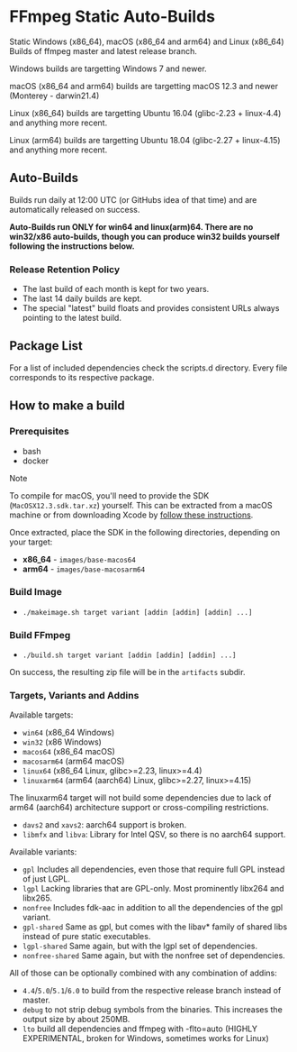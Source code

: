 # FFmpeg Static Auto-Builds

Static Windows (x86_64), macOS (x86_64 and arm64) and Linux (x86_64) Builds of ffmpeg master and latest release branch.

Windows builds are targetting Windows 7 and newer.

macOS (x86_64 and arm64) builds are targetting macOS 12.3 and newer (Monterey - darwin21.4)

Linux (x86_64) builds are targetting Ubuntu 16.04 (glibc-2.23 + linux-4.4) and anything more recent.

Linux (arm64) builds are targetting Ubuntu 18.04 (glibc-2.27 + linux-4.15) and anything more recent.

## Auto-Builds

Builds run daily at 12:00 UTC (or GitHubs idea of that time) and are automatically released on success.

**Auto-Builds run ONLY for win64 and linux(arm)64. There are no win32/x86 auto-builds, though you can produce win32 builds yourself following the instructions below.**

### Release Retention Policy

- The last build of each month is kept for two years.
- The last 14 daily builds are kept.
- The special "latest" build floats and provides consistent URLs always pointing to the latest build.

## Package List

For a list of included dependencies check the scripts.d directory.
Every file corresponds to its respective package.

## How to make a build

### Prerequisites

* bash
* docker

> [!NOTE]
> To compile for macOS, you'll need to provide the SDK (`MacOSX12.3.sdk.tar.xz`) yourself. This can be extracted from a macOS machine or from downloading Xcode by [follow these instructions](https://github.com/tpoechtrager/osxcross?tab=readme-ov-file#packaging-the-sdk).
>
> Once extracted, place the SDK in the following directories, depending on your target:
> - **x86_64** - `images/base-macos64`
> - **arm64** - `images/base-macosarm64`

### Build Image

* `./makeimage.sh target variant [addin [addin] [addin] ...]`

### Build FFmpeg

* `./build.sh target variant [addin [addin] [addin] ...]`

On success, the resulting zip file will be in the `artifacts` subdir.

### Targets, Variants and Addins

Available targets:
* `win64` (x86_64 Windows)
* `win32` (x86 Windows)
* `macos64` (x86_64 macOS)
* `macosarm64` (arm64 macOS)
* `linux64` (x86_64 Linux, glibc>=2.23, linux>=4.4)
* `linuxarm64` (arm64 (aarch64) Linux, glibc>=2.27, linux>=4.15)

The linuxarm64 target will not build some dependencies due to lack of arm64 (aarch64) architecture support or cross-compiling restrictions.

* `davs2` and `xavs2`: aarch64 support is broken.
* `libmfx` and `libva`: Library for Intel QSV, so there is no aarch64 support.

Available variants:
* `gpl` Includes all dependencies, even those that require full GPL instead of just LGPL.
* `lgpl` Lacking libraries that are GPL-only. Most prominently libx264 and libx265.
* `nonfree` Includes fdk-aac in addition to all the dependencies of the gpl variant.
* `gpl-shared` Same as gpl, but comes with the libav* family of shared libs instead of pure static executables.
* `lgpl-shared` Same again, but with the lgpl set of dependencies.
* `nonfree-shared` Same again, but with the nonfree set of dependencies.

All of those can be optionally combined with any combination of addins:
* `4.4`/`5.0`/`5.1`/`6.0` to build from the respective release branch instead of master.
* `debug` to not strip debug symbols from the binaries. This increases the output size by about 250MB.
* `lto` build all dependencies and ffmpeg with -flto=auto (HIGHLY EXPERIMENTAL, broken for Windows, sometimes works for Linux)
